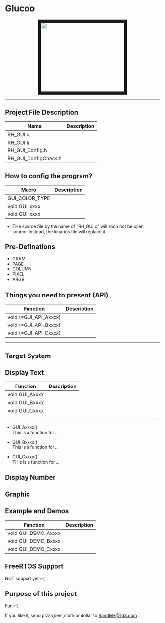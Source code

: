 # Glucoo 
<p align="center">
<img src="https://raw.githubusercontent.com/RandleH/GUI-for-OLED-SSD1306/main/Img/OLED.png" width="270" height="225" border="10">
 </p>

---

## Project File Description
| Name | Description |
| ---- | --- |
| RH_GUI.c.           |   |
| RH_GUI.h            |   |
| RH_GUI_Config.h     |   |
| RH_GUI_ConfigCheck.h|

## How to config the program?
| Macro | Description |
| ---- | --- |
| GUI_COLOR_TYPE |   |
| void GUI_xxxx |   |
| void GUI_xxxx |   |

+ THe source file by the name of "RH_GUI.c" will soon not be open source. Instead, the binaries file will replace it.
## Pre-Definations
+ GRAM 
+ PAGE
+ COLUMN
+ PIXEL
+ ARGB

## Things you need to present (API)
| Function | Description |
| ---- | --- |
| void (*GUI_API_Axxxx) |   |
| void (*GUI_API_Bxxxx) |   |
| void (*GUI_API_Cxxxx) |   |
---
## Target System 

## Display Text
| Function | Description |
| ---- | --- |
| void GUI_Axxxx |   |
| void GUI_Bxxxx |   |
| void GUI_Cxxxx |   |
---
+ GUI_Axxxx() <br>
This is a function for ...

+ GUI_Bxxxx() <br>
This is a function for ...

+ GUI_Cxxxx() <br>
THis is a function for ...

## Display Number

## Graphic

## Example and Demos
| Function | Description |
| ---- | --- |
| void GUI_DEMO_Axxxx |   |
| void GUI_DEMO_Bxxxx |   |
| void GUI_DEMO_Cxxxx |   |

## FreeRTOS Support
NOT support yet :-(

## Purpose of this project

Fun  :-)

If you like it, send pizza,beer,cloth or dollar to RandleH@163.com .